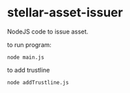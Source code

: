 # stellar-asset-issuer

NodeJS code to issue asset.

to run program:

```
node main.js

```

to add trustline

```
node addTrustline.js
```
